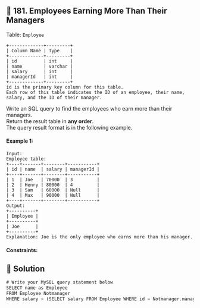 ## 📝 181. Employees Earning More Than Their Managers  
Table: `Employee`  

```
+-------------+---------+
| Column Name | Type    |
+-------------+---------+
| id          | int     |
| name        | varchar |
| salary      | int     |
| managerId   | int     |
+-------------+---------+
id is the primary key column for this table.
Each row of this table indicates the ID of an employee, their name, salary, and the ID of their manager.

```
     
Write an SQL query to find the employees who earn more than their managers.  
Return the result table in **any order**.  
The query result format is in the following example.  
     
  
#### Example 1:  

```
Input: 
Employee table:
+----+-------+--------+-----------+
| id | name  | salary | managerId |
+----+-------+--------+-----------+
| 1  | Joe   | 70000  | 3         |
| 2  | Henry | 80000  | 4         |
| 3  | Sam   | 60000  | Null      |
| 4  | Max   | 90000  | Null      |
+----+-------+--------+-----------+
Output: 
+----------+
| Employee |
+----------+
| Joe      |
+----------+
Explanation: Joe is the only employee who earns more than his manager.

```
  
#### Constraints:  
  
## 📝 Solution 
```sql  
# Write your MySQL query statement below  
SELECT name as Employee  
FROM Employee Notmanager  
WHERE salary > (SELECT salary FROM Employee WHERE id = Notmanager.managerId)  
```  
